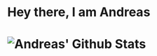 <h1>Hey there, I am Andreas<h1>
 

![Andreas' Github Stats](https://github-readme-stats.vercel.app/api?username=PurpleAxe&count_private=true&show_icons=true&theme=transparent)

